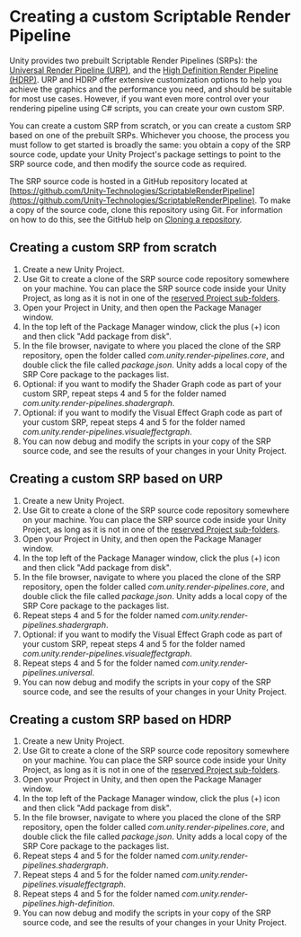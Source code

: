# Creating a custom Scriptable Render Pipeline

Unity provides two prebuilt Scriptable Render Pipelines (SRPs): the [Universal Render Pipeline (URP)](https://docs.unity3d.com/Packages/com.unity.render-pipelines.universal@latest), and the [High Definition Render Pipeline (HDRP)](https://docs.unity3d.com/Packages/com.unity.render-pipelines.high-definition@latest). URP and HDRP offer extensive customization options to help you achieve the graphics and the performance you need, and should be suitable for most use cases. However, if you want even more control over your rendering pipeline using C# scripts, you can create your own custom SRP.

You can create a custom SRP from scratch, or you can create a custom SRP based on one of the prebuilt SRPs. Whichever you choose, the process you must follow to get started is broadly the same: you obtain a copy of the SRP source code, update your Unity Project's package settings to point to the SRP source code, and then modify the source code as required.

The SRP source code is hosted in a GitHub repository located at  [https://github.com/Unity-Technologies/ScriptableRenderPipeline](https://github.com/Unity-Technologies/ScriptableRenderPipeline). To make a copy of the source code, clone this repository using Git. For information on how to do this, see the GitHub help on [Cloning a repository](https://help.github.com/en/github/creating-cloning-and-archiving-repositories/cloning-a-repository).

## Creating a custom SRP from scratch

1. Create a new Unity Project.
2. Use Git to create a clone of the SRP source code repository somewhere on your machine. You can place the SRP source code inside your Unity Project, as long as it is not in one of the [reserved Project sub-folders](https://docs.unity3d.com/Manual/upm-ui-local.html#PkgLocation).
3. Open your Project in Unity, and then open the Package Manager window.
4. In the top left of the Package Manager window, click the plus (+) icon and then click "Add package from disk".
5. In the file browser, navigate to where you placed the clone of the SRP repository, open the folder called _com.unity.render-pipelines.core_, and double click the file called _package.json_. Unity adds a local copy of the SRP Core package to the packages list.
6. Optional: if you want to modify the Shader Graph code as part of your custom SRP, repeat steps 4 and 5 for the folder named _com.unity.render-pipelines.shadergraph_.
7. Optional: if you want to modify the Visual Effect Graph code as part of your custom SRP, repeat steps 4 and 5 for the folder named _com.unity.render-pipelines.visualeffectgraph_.
8. You can now debug and modify the scripts in your copy of the SRP source code, and see the results of your changes in your Unity Project.

## Creating a custom SRP based on URP 

1. Create a new Unity Project.
2. Use Git to create a clone of the SRP source code repository somewhere on your machine. You can place the SRP source code inside your Unity Project, as long as it is not in one of the [reserved Project sub-folders](https://docs.unity3d.com/Manual/upm-ui-local.html#PkgLocation).
3. Open your Project in Unity, and then open the Package Manager window.
4. In the top left of the Package Manager window, click the plus (+) icon and then click "Add package from disk".
5. In the file browser, navigate to where you placed the clone of the SRP repository, open the folder called _com.unity.render-pipelines.core_, and double click the file called _package.json_. Unity adds a local copy of the SRP Core package to the packages list.
6. Repeat steps 4 and 5 for the folder named _com.unity.render-pipelines.shadergraph_.
7. Optional: if you want to modify the Visual Effect Graph code as part of your custom SRP, repeat steps 4 and 5 for the folder named _com.unity.render-pipelines.visualeffectgraph_.
8. Repeat steps 4 and 5 for the folder named _com.unity.render-pipelines.universal_.
9. You can now debug and modify the scripts in your copy of the SRP source code, and see the results of your changes in your Unity Project.

## Creating a custom SRP based on HDRP
1. Create a new Unity Project.
2. Use Git to create a clone of the SRP source code repository somewhere on your machine. You can place the SRP source code inside your Unity Project, as long as it is not in one of the [reserved Project sub-folders](https://docs.unity3d.com/Manual/upm-ui-local.html#PkgLocation).
3. Open your Project in Unity, and then open the Package Manager window.
4. In the top left of the Package Manager window, click the plus (+) icon and then click "Add package from disk".
5. In the file browser, navigate to where you placed the clone of the SRP repository, open the folder called _com.unity.render-pipelines.core_, and double click the file called _package.json_. Unity adds a local copy of the SRP Core package to the packages list.
6. Repeat steps 4 and 5 for the folder named _com.unity.render-pipelines.shadergraph_.
7. Repeat steps 4 and 5 for the folder named _com.unity.render-pipelines.visualeffectgraph_.
8. Repeat steps 4 and 5 for the folder named _com.unity.render-pipelines.high-definition_.
9. You can now debug and modify the scripts in your copy of the SRP source code, and see the results of your changes in your Unity Project.
